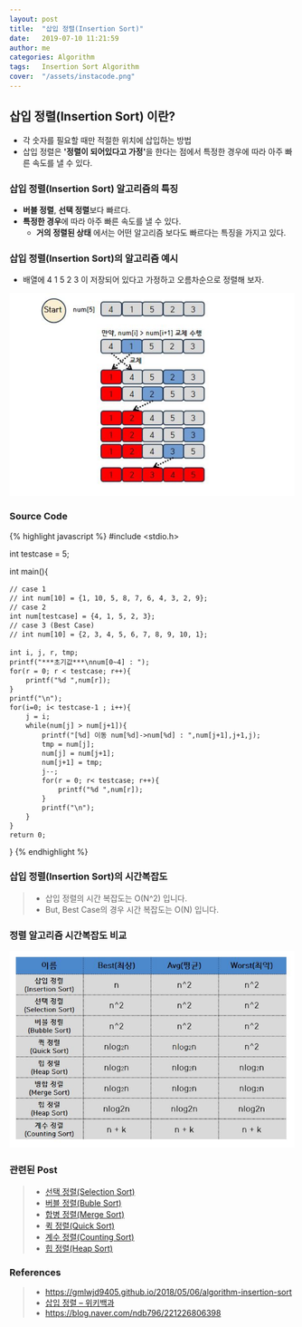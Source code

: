 ```yaml
---
layout: post
title:  "삽입 정렬(Insertion Sort)"
date:   2019-07-10 11:21:59
author: me
categories: Algorithm
tags:	Insertion Sort Algorithm
cover:  "/assets/instacode.png"
---
```

## 삽입 정렬(Insertion Sort) 이란?
* 각 숫자를 필요할 때만 적절한 위치에 삽입하는 방법 
* 삽입 정렬은 <strong>'정렬이 되어있다고 가정'</strong>을 한다는 점에서 특정한 경우에 따라 아주 빠른 속도를 낼 수 있다.
 

### 삽입 정렬(Insertion Sort) 알고리즘의 특징
* <strong>버블 정렬</strong>, <strong>선택 정렬</strong>보다 빠르다.
* <strong>특정한 경우</strong>에 따라 아주 빠른 속도를 낼 수 있다.
  * <strong>거의 정렬된 상태</strong> 에서는 어떤 알고리즘 보다도 빠르다는 특징을 가지고 있다.

### 삽입 정렬(Insertion Sort)의 알고리즘 예시
* 배열에 4 1 5 2 3 이 저장되어 있다고 가정하고 오름차순으로 정렬해 보자.


<a href="/assets/images/algorithm/sort/insertionsort.JPG" data-lightbox="falcon9-large" data-title="Check out the image">
  <img src="/assets/images/algorithm/sort/insertionsort.JPG" title="Check out the image">
</a>


### Source Code
{% highlight javascript %}
#include <stdio.h>

int testcase = 5;

int main(){
	
	// case 1 
	// int num[10] = {1, 10, 5, 8, 7, 6, 4, 3, 2, 9};
	// case 2
	int num[testcase] = {4, 1, 5, 2, 3};
	// case 3 (Best Case) 
	// int num[10] = {2, 3, 4, 5, 6, 7, 8, 9, 10, 1};
	
	int i, j, r, tmp;
	printf("***초기값***\nnum[0~4] : ");
	for(r = 0; r < testcase; r++){
		printf("%d ",num[r]);
	}
	printf("\n");
	for(i=0; i< testcase-1 ; i++){
		j = i;
		while(num[j] > num[j+1]){
			printf("[%d] 이동 num[%d]->num[%d] : ",num[j+1],j+1,j);
			tmp = num[j];
			num[j] = num[j+1];
			num[j+1] = tmp;
			j--;
			for(r = 0; r< testcase; r++){
				printf("%d ",num[r]);
			}
			printf("\n");
		}
	}	
	return 0;
}
{% endhighlight %}


### 삽입 정렬(Insertion Sort)의 시간복잡도
>
> * 삽입 정렬의 시간 복잡도는 O(N^2) 입니다.
> * But, Best Case의 경우 시간 복잡도는 O(N) 입니다.


### 정렬 알고리즘 시간복잡도 비교


<a href="/assets/images/algorithm/sort/sorting_bigo_comp.JPG" data-lightbox="falcon9-large" data-title="Check out the image">
  <img src="/assets/images/algorithm/sort/sorting_bigo_comp.JPG" title="Check out the image">
</a>


### 관련된 Post
> * <a href="https://doorisopen.github.io/sort/2019/07/09/selectionsort.html">선택 정렬(Selection Sort)<a>
> * <a href="https://doorisopen.github.io/sort/2019/07/10/bubblesort.html">버블 정렬(Buble Sort)<a>
> * <a href="https://doorisopen.github.io/sort/2019/07/10/mergesort.html">합병 정렬(Merge Sort)<a>
> * <a href="https://doorisopen.github.io/sort/2019/07/10/quicksort.html">퀵 정렬(Quick Sort)<a>
> * <a href="https://doorisopen.github.io/sort/2019/07/17/countingsort.html">계수 정렬(Counting Sort)<a>
> * <a href="https://doorisopen.github.io/sort/2019/07/17/heapsort.html">힙 정렬(Heap Sort)<a>



### References

> * <a href="https://gmlwjd9405.github.io/2018/05/06/algorithm-insertion-sort.html">https://gmlwjd9405.github.io/2018/05/06/algorithm-insertion-sort<a>
> * <a href="https://ko.wikipedia.org/wiki/%EC%82%BD%EC%9E%85_%EC%A0%95%EB%A0%AC">삽입 정렬 – 위키백과<a>
> * <a href="https://blog.naver.com/ndb796/221226806398">https://blog.naver.com/ndb796/221226806398<a>
